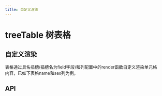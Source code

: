 ```yaml
---
title: 自定义渲染
---
```


# treeTable 树表格

## 自定义渲染

表格通过具名插槽(插槽名为field字段)和列配置中的render函数自定义渲染单元格内容，已如下表格name和sex列为例。

<preview path="./customRender.vue" />

## API

<API src="../table.json" lang="zh"></API>